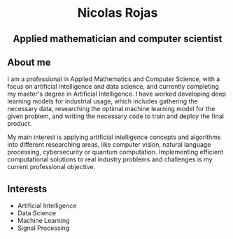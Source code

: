 <h1 align="center"><a>Nicolas Rojas</a></h1>
<h2 align="center">Applied mathematician and computer scientist</h2>

## About me

I am a professional in Applied Mathematics and Computer Science, with a focus on artificial intelligence and data science, and currently completing my master's degree in Artificial Intelligence. I have worked developing deep learning models for industrial usage, which includes gathering the necessary data, researching the optimal machine learning model for the given problem, and writing the necessary code to train and deploy the final product.

My main interest is applying artificial intelligence concepts and algorithms into different researching areas, like computer vision, natural language processing, cybersecurity or quantum computation. Implementing efficient computational solutions to real industry problems and challenges is my current professional objective.

## Interests

- Artificial Intelligence
- Data Science
- Machine Learning
- Signal Processing
